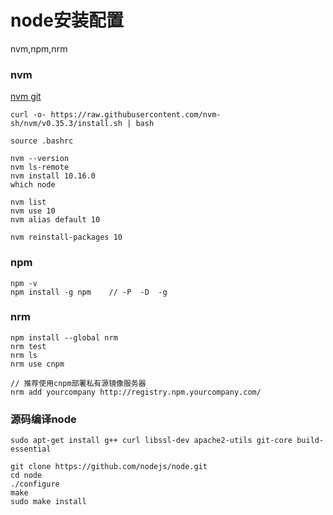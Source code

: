 # node安装配置


nvm,npm,nrm

<!--more-->

### nvm

[nvm git](https://github.com/nvm-sh/nvm)

```shell
curl -o- https://raw.githubusercontent.com/nvm-sh/nvm/v0.35.3/install.sh | bash

source .bashrc

nvm --version
nvm ls-remote
nvm install 10.16.0
which node

nvm list
nvm use 10
nvm alias default 10

nvm reinstall-packages 10
```



### npm

```shell
npm -v
npm install -g npm    // -P  -D  -g

```



### nrm

```
npm install --global nrm
nrm test
nrm ls
nrm use cnpm

// 推荐使用cnpm部署私有源镜像服务器
nrm add yourcompany http://registry.npm.yourcompany.com/
```



### 源码编译node

```
sudo apt-get install g++ curl libssl-dev apache2-utils git-core build-essential

git clone https://github.com/nodejs/node.git
cd node
./configure
make
sudo make install
```




